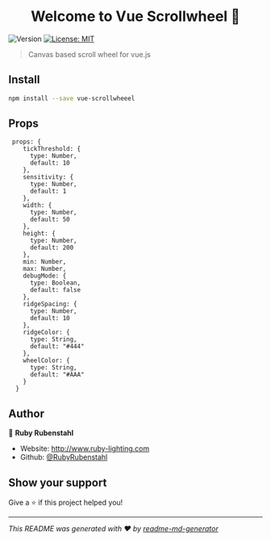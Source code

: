 <h1 align="center">Welcome to Vue Scrollwheel 👋</h1>
<p>
  <img alt="Version" src="https://img.shields.io/badge/version-0.0.2-blue.svg?cacheSeconds=2592000" />
  <a href="#" target="_blank">
    <img alt="License: MIT" src="https://img.shields.io/badge/License-MIT-yellow.svg" />
  </a>
</p>

> Canvas based scroll wheel for vue.js

## Install

```sh
npm install --save vue-scrollwheeel
```

## Props

```JS
 props: {
    tickThreshold: {
      type: Number,
      default: 10
    },
    sensitivity: {
      type: Number,
      default: 1
    },
    width: {
      type: Number,
      default: 50
    },
    height: {
      type: Number,
      default: 200
    },
    min: Number,
    max: Number,
    debugMode: {
      type: Boolean,
      default: false
    },
    ridgeSpacing: {
      type: Number,
      default: 10
    },
    ridgeColor: {
      type: String,
      default: "#444"
    },
    wheelColor: {
      type: String,
      default: "#AAA"
    }
  }
```

## Author

👤 **Ruby Rubenstahl**

- Website: http://www.ruby-lighting.com
- Github: [@RubyRubenstahl](https://github.com/RubyRubenstahl)

## Show your support

Give a ⭐️ if this project helped you!

---

_This README was generated with ❤️ by [readme-md-generator](https://github.com/kefranabg/readme-md-generator)_
